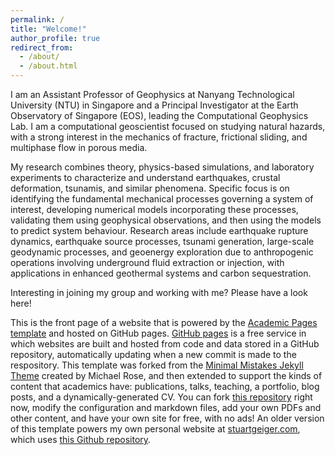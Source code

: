 ```yaml
---
permalink: /
title: "Welcome!"
author_profile: true
redirect_from: 
  - /about/
  - /about.html
---
```


I am an Assistant Professor of Geophysics at Nanyang Technological University (NTU) in Singapore and a Principal Investigator at the Earth Observatory of Singapore (EOS), leading the Computational Geophysics Lab. I am a computational geoscientist focused on studying natural hazards, with a strong interest in the mechanics of fracture, frictional sliding, and multiphase flow in porous media.

My research combines theory, physics-based simulations, and laboratory experiments to characterize and understand earthquakes, crustal deformation, tsunamis, and similar phenomena. Specific focus is on identifying the fundamental mechanical processes governing a system of interest, developing numerical models incorporating these processes, validating them using geophysical observations, and then using the models to predict system behaviour. Research areas include earthquake rupture dynamics, earthquake source processes, tsunami generation, large-scale geodynamic processes, and geoenergy exploration due to anthropogenic operations involving underground fluid extraction or injection, with applications in enhanced geothermal systems and carbon sequestration.

Interesting in joining my group and working with me? Please have a look here!


This is the front page of a website that is powered by the [Academic Pages template](https://github.com/academicpages/academicpages.github.io) and hosted on GitHub pages. [GitHub pages](https://pages.github.com) is a free service in which websites are built and hosted from code and data stored in a GitHub repository, automatically updating when a new commit is made to the respository. This template was forked from the [Minimal Mistakes Jekyll Theme](https://mmistakes.github.io/minimal-mistakes/) created by Michael Rose, and then extended to support the kinds of content that academics have: publications, talks, teaching, a portfolio, blog posts, and a dynamically-generated CV. You can fork [this repository](https://github.com/academicpages/academicpages.github.io) right now, modify the configuration and markdown files, add your own PDFs and other content, and have your own site for free, with no ads! An older version of this template powers my own personal website at [stuartgeiger.com](http://stuartgeiger.com), which uses [this Github repository](https://github.com/staeiou/staeiou.github.io).


